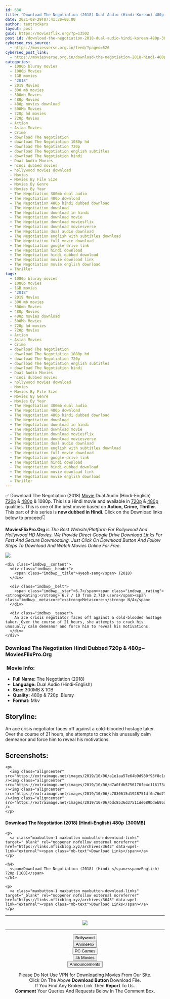 ```yaml
---
id: 630
title: 'Download The Negotiation (2018) Dual Audio (Hindi-Korean) 480p [300MB] || 720p [1GB]'
date: 2021-08-29T07:41:20+00:00
author: tentrockers
layout: post
guid: https://moviezflix.org/?p=13502
post id: /download-the-negotiation-2018-dual-audio-hindi-korean-480p-300mb-720p-1gb/
cyberseo_rss_source:
  - https://moviesverse.org.in/feed/?paged=526
cyberseo_post_link:
  - https://moviesverse.org.in/download-the-negotiation-2018-hindi-480p-720p/
categories:
  - 1080p bluray movies
  - 1080p Movies
  - 1GB movies
  - "2018"
  - 2019 Movies
  - 300 mb movies
  - 300mb Movies
  - 480p Movies
  - 480p movies download
  - 500Mb Movies
  - 720p hd movies
  - 720p Movies
  - Action
  - Asian Movies
  - Crime
  - download The Negotiation
  - download The Negotiation 1080p hd
  - download The Negotiation 720p
  - download The Negotiation english subtitles
  - download The Negotiation hindi
  - Dual Audio Movies
  - hindi dubbed movies
  - hollywood movies download
  - Movies
  - Movies By File Size
  - Movies By Genre
  - Movies By Year
  - The Negotiation 300mb dual audio
  - The Negotiation 480p download
  - The Negotiation 480p hindi dubbed download
  - The Negotiation download
  - The Negotiation download in hindi
  - The Negotiation download movie
  - The Negotiation download moviesflix
  - The Negotiation download moviesverse
  - The Negotiation dual audio download
  - The Negotiation english with subtitles download
  - The Negotiation full movie download
  - The Negotiation google drive link
  - The Negotiation hindi download
  - The Negotiation hindi dubbed download
  - The Negotiation movie download link
  - The Negotiation movie english download
  - Thriller
tags:
  - 1080p bluray movies
  - 1080p Movies
  - 1GB movies
  - "2018"
  - 2019 Movies
  - 300 mb movies
  - 300mb Movies
  - 480p Movies
  - 480p movies download
  - 500Mb Movies
  - 720p hd movies
  - 720p Movies
  - Action
  - Asian Movies
  - Crime
  - download The Negotiation
  - download The Negotiation 1080p hd
  - download The Negotiation 720p
  - download The Negotiation english subtitles
  - download The Negotiation hindi
  - Dual Audio Movies
  - hindi dubbed movies
  - hollywood movies download
  - Movies
  - Movies By File Size
  - Movies By Genre
  - Movies By Year
  - The Negotiation 300mb dual audio
  - The Negotiation 480p download
  - The Negotiation 480p hindi dubbed download
  - The Negotiation download
  - The Negotiation download in hindi
  - The Negotiation download movie
  - The Negotiation download moviesflix
  - The Negotiation download moviesverse
  - The Negotiation dual audio download
  - The Negotiation english with subtitles download
  - The Negotiation full movie download
  - The Negotiation google drive link
  - The Negotiation hindi download
  - The Negotiation hindi dubbed download
  - The Negotiation movie download link
  - The Negotiation movie english download
  - Thriller
---
```

<div class="thecontent clearfix">
  <p>
    ✅ Download The Negotiation (2018) <a href="https://moviesverse.org.in/category/movies/" data-wpel-link="internal">Movie</a> Dual Audio (Hindi-English) <a href="https://moviesverse.org.in/720p-movies/" data-wpel-link="internal">720p</a>&nbsp;&&nbsp;<a href="https://moviesverse.org.in/480p-movies/" data-wpel-link="internal">480p</a> & 1080p. This is a Hindi movie and available in <a href="https://moviesverse.org.in/720p-movies/" data-wpel-link="internal">720p</a>&nbsp;&&nbsp;<a href="https://moviesverse.org.in/480p-movies/" data-wpel-link="internal">480p</a> qualities. This is one of the best movie based on <strong>Action,&nbsp;Crime,&nbsp;Thriller</strong>. This part of this series is <strong>now dubbed in <span>Hindi.&nbsp;</span></strong><span>Click on the Download links below to proceed👇</span>
  </p>
  
  <p>
    <strong><span>MoviesFlixPro.Org&nbsp;</span></strong><em>is The Best Website/Platform For Bollywood And Hollywood HD Movies. We Provide Direct Google Drive Download Links For Fast And Secure Downloading. Just Click On Download Button And Follow Steps To&nbsp;Download And Watch Movies Online For Free.</em>
  </p>
  
  <div class="imdbwp imdbwp--movie dark">
    <div class="imdbwp__thumb">
      <a class="imdbwp__link" target="_blank" title="Hyeob-sang" href="https://www.imdb.com/title/tt6904272/" rel="nofollow external noopener noreferrer" data-wpel-link="external"><img class="imdbwp__img" src="https://m.media-amazon.com/images/M/MV5BMzg2MzZjZTgtMWEyNi00M2YxLWE5ZDktNzc4OTVjNzQyNDc1XkEyXkFqcGdeQXVyNDcyMjQ4MzU@._V1_SX300.jpg" /></a>
    </div>
    
    <div class="imdbwp__content">
      <div class="imdbwp__header">
        <span class="imdbwp__title">Hyeob-sang</span> (2018)
      </div>
      
      <div class="imdbwp__belt">
        <span class="imdbwp__star">6.7</span><span class="imdbwp__rating"><strong>Rating:</strong> 6.7 / 10 from 2,710 users</span><span class="imdbwp__metascore"><strong>Metascore:</strong> N/A</span>
      </div>
      
      <div class="imdbwp__teaser">
        An ace crisis negotiator faces off against a cold-blooded hostage taker. Over the course of 21 hours, she attempts to crack his unusually calm demeanor and force him to reveal his motivations.
      </div>
    </div>
  </div>
  
  <h3>
    <span>Download The Negotiation Hindi Dubbed 720p & 480p~ MoviesFlixPro.Org</span>
  </h3>
  
  <h3>
    <span>&nbsp;Movie Info:&nbsp;</span>
  </h3>
  
  <ul>
    <li>
      <strong>Full Name: </strong>The Negotiation (2018)
    </li>
    <li>
      <strong>Language:</strong> Dual Audio (Hindi-English)
    </li>
    <li>
      <strong>Size:</strong> 300MB & 1GB
    </li>
    <li>
      <strong>Quality:</strong> 480p & 720p&nbsp; Bluray
    </li>
    <li>
      <strong>Format:</strong>&nbsp;Mkv
    </li>
  </ul>
  
  <h2>
    <span>Storyline:</span>
  </h2>
  
  <p>
    An ace crisis negotiator faces off against a cold-blooded hostage taker. Over the course of 21 hours, she attempts to crack his unusually calm demeanor and force him to reveal his motivations.
  </p>
  
  <div class="summary_text">
    <h2>
      <span>Screenshots:</span>
    </h2>
    
    <p>
      <img class="aligncenter" src="https://extraimage.net/images/2019/10/06/a1e1aa57e64b9d980f93f8c1d0c9aae7.jpg" /><img class="aligncenter" src="https://extraimage.net/images/2019/10/06/d7a0fdb5756170fe4c116173a45baa1e.jpg" /><img class="aligncenter" src="https://extraimage.net/images/2019/10/06/c7830615d1928751df0a76d719e8402e.jpg" /><img class="aligncenter" src="https://extraimage.net/images/2019/10/06/bdc8536d37511de689bdeb95a87ec1f8.jpg" />
    </p>
  </div>
  
  <div class="inline canwrap">
    <h4>
      <span>Download The Negotiation (2018) (Hindi-English) </span><span>480p&nbsp; [300MB]</span>
    </h4>
    
    <p>
      <a class="maxbutton-1 maxbutton maxbutton-download-links" target="_blank" rel="noopener nofollow external noreferrer" href="https://links.mflixblog.xyz/archives/3642" data-wpel-link="external"><span class="mb-text">Download Links</span></a>
    </p>
    
    <h4>
      <span>Download The Negotiation (2018) (Hindi-</span><span>English) 720p [1GB]</span>
    </h4>
    
    <p>
      <a class="maxbutton-1 maxbutton maxbutton-download-links" target="_blank" rel="noopener nofollow external noreferrer" href="https://links.mflixblog.xyz/archives/3643" data-wpel-link="external"><span class="mb-text">Download Links</span></a>
    </p>
  </div>
</div>

<center>
  </p> 
  
  <hr />
  
  <p>
    <a href="http://gdrivepro.xyz/join.php" data-wpel-link="external" target="_blank" rel="nofollow external noopener noreferrer"><img src="https://i.imgur.com/FhMdWdW.png" /></a>
  </p>
  
  <hr />
  
  <p>
    <a href="https://dogemovies.xyz" target="_blank" data-wpel-link="external" rel="nofollow external noopener noreferrer"><button class="button button5">Bollywood</button></a><br /> <a href="https://animeflix.in" target="_blank" data-wpel-link="external" rel="nofollow external noopener noreferrer"><button class="button button5">AnimeFlix</button></a><br /> <a href="https://gamesflix.net/" target="_blank" data-wpel-link="external" rel="nofollow external noopener noreferrer"><button class="button button5">PC Games</button></a><br /> <a href="https://uhdmovies.in" target="_blank" data-wpel-link="external" rel="nofollow external noopener noreferrer"><button class="button button5">4k Movies</button></a><br /> <a href="https://moviesverse.org.in/announcements/" target="_blank" data-wpel-link="internal" rel="noopener"><button class="button button5">Announcements</button></a>
  </p>
  
  <div class="alert alert-danger">
    Please Do Not Use VPN for Downloading Movies From Our Site.
  </div>
  
  <div class="alert alert-success">
    Click On The Above <strong>Download Button</strong> Download File.
  </div>
  
  <div class="alert alert-warning">
    If You Find Any Broken Link Then <strong>Report</strong> To Us.
  </div>
  
  <div class="alert alert-info">
    <strong>Comment</strong> Your Queries And Requests Below In The Comment Box.
  </div>
  
  <p>
    </center>
  </p>